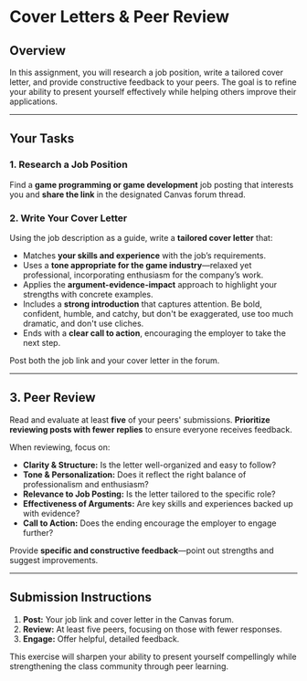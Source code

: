 # Cover Letters & Peer Review

## Overview

In this assignment, you will research a job position, write a tailored cover letter, and provide constructive feedback to your peers. The goal is to refine your ability to present yourself effectively while helping others improve their applications.

---

## Your Tasks

### 1. Research a Job Position

Find a **game programming or game development** job posting that interests you and **share the link** in the designated Canvas forum thread.

### 2. Write Your Cover Letter

Using the job description as a guide, write a **tailored cover letter** that:
- Matches **your skills and experience** with the job’s requirements.
- Uses a **tone appropriate for the game industry**—relaxed yet professional, incorporating enthusiasm for the company’s work.
- Applies the **argument-evidence-impact** approach to highlight your strengths with concrete examples.
- Includes a **strong introduction** that captures attention. Be bold, confident, humble, and catchy, but don't be exaggerated, use too much dramatic, and don't use cliches.
- Ends with a **clear call to action**, encouraging the employer to take the next step.

Post both the job link and your cover letter in the forum.

---

## 3. Peer Review

Read and evaluate at least **five** of your peers' submissions. **Prioritize reviewing posts with fewer replies** to ensure everyone receives feedback.

When reviewing, focus on:
- **Clarity & Structure:** Is the letter well-organized and easy to follow?
- **Tone & Personalization:** Does it reflect the right balance of professionalism and enthusiasm?
- **Relevance to Job Posting:** Is the letter tailored to the specific role?
- **Effectiveness of Arguments:** Are key skills and experiences backed up with evidence?
- **Call to Action:** Does the ending encourage the employer to engage further?

Provide **specific and constructive feedback**—point out strengths and suggest improvements.

---

## Submission Instructions
1. **Post:** Your job link and cover letter in the Canvas forum.
2. **Review:** At least five peers, focusing on those with fewer responses.
3. **Engage:** Offer helpful, detailed feedback.

This exercise will sharpen your ability to present yourself compellingly while strengthening the class community through peer learning.
